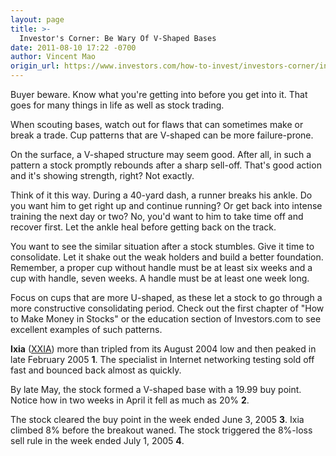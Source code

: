 ```yaml
---
layout: page
title: >-
  Investor's Corner: Be Wary Of V-Shaped Bases
date: 2011-08-10 17:22 -0700
author: Vincent Mao
origin_url: https://www.investors.com/how-to-invest/investors-corner/investors-corner-be-wary-of-v-shaped-bases/
---
```


Buyer beware. Know what you're getting into before you get into it. That goes for many things in life as well as stock trading.

When scouting bases, watch out for flaws that can sometimes make or break a trade. Cup patterns that are V-shaped can be more failure-prone.

On the surface, a V-shaped structure may seem good. After all, in such a pattern a stock promptly rebounds after a sharp sell-off. That's good action and it's showing strength, right? Not exactly.

Think of it this way. During a 40-yard dash, a runner breaks his ankle. Do you want him to get right up and continue running? Or get back into intense training the next day or two? No, you'd want to him to take time off and recover first. Let the ankle heal before getting back on the track.

You want to see the similar situation after a stock stumbles. Give it time to consolidate. Let it shake out the weak holders and build a better foundation. Remember, a proper cup without handle must be at least six weeks and a cup with handle, seven weeks. A handle must be at least one week long.

Focus on cups that are more U-shaped, as these let a stock to go through a more constructive consolidating period. Check out the first chapter of "How to Make Money in Stocks" or the education section of Investors.com to see excellent examples of such patterns.

**Ixia** ([XXIA](https://research.investors.com/quote.aspx?symbol=XXIA)) more than tripled from its August 2004 low and then peaked in late February 2005 **1**. The specialist in Internet networking testing sold off fast and bounced back almost as quickly.

By late May, the stock formed a V-shaped base with a 19.99 buy point. Notice how in two weeks in April it fell as much as 20% **2**.

The stock cleared the buy point in the week ended June 3, 2005 **3**. Ixia climbed 8% before the breakout waned. The stock triggered the 8%-loss sell rule in the week ended July 1, 2005 **4**.
